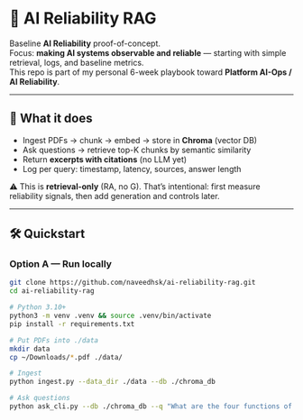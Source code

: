 # 🔎 AI Reliability RAG

Baseline **AI Reliability** proof-of-concept.  
Focus: **making AI systems observable and reliable** — starting with simple retrieval, logs, and baseline metrics.  
This repo is part of my personal 6-week playbook toward **Platform AI-Ops / AI Reliability**.

---

## 🚀 What it does
- Ingest PDFs → chunk → embed → store in **Chroma** (vector DB)  
- Ask questions → retrieve top-K chunks by semantic similarity  
- Return **excerpts with citations** (no LLM yet)  
- Log per query: timestamp, latency, sources, answer length  

⚠️ This is **retrieval-only** (RA, no G). That’s intentional: first measure reliability signals, then add generation and controls later.

---

## 🛠 Quickstart

### Option A — Run locally
```bash
git clone https://github.com/naveedhsk/ai-reliability-rag.git
cd ai-reliability-rag

# Python 3.10+
python3 -m venv .venv && source .venv/bin/activate
pip install -r requirements.txt

# Put PDFs into ./data
mkdir data
cp ~/Downloads/*.pdf ./data/

# Ingest
python ingest.py --data_dir ./data --db ./chroma_db

# Ask questions
python ask_cli.py --db ./chroma_db --q "What are the four functions of the AI RMF?"

